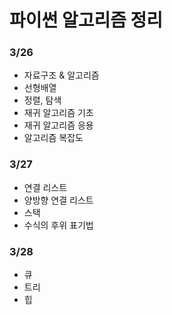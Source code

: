 # 파이썬 알고리즘 정리

### 3/26
- 자료구조 & 알고리즘
- 선형배열
- 정렬, 탐색
- 재귀 알고리즘 기초
- 재귀 알고리즘 응용
- 알고리즘 복잡도

### 3/27
- 연결 리스트
- 양방향 연결 리스트
- 스택
- 수식의 후위 표기법

### 3/28
- 큐
- 트리
- 힙

